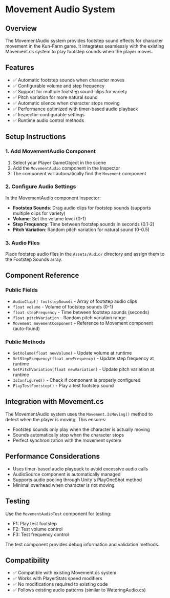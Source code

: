 # Movement Audio System

## Overview
The MovementAudio system provides footstep sound effects for character movement in the Kun-Farm game. It integrates seamlessly with the existing Movement.cs system to play footstep sounds when the player moves.

## Features
- ✅ Automatic footstep sounds when character moves
- ✅ Configurable volume and step frequency
- ✅ Support for multiple footstep sound clips for variety
- ✅ Pitch variation for more natural sound
- ✅ Automatic silence when character stops moving
- ✅ Performance optimized with timer-based audio playback
- ✅ Inspector-configurable settings
- ✅ Runtime audio control methods

## Setup Instructions

### 1. Add MovementAudio Component
1. Select your Player GameObject in the scene
2. Add the `MovementAudio` component in the Inspector
3. The component will automatically find the `Movement` component

### 2. Configure Audio Settings
In the MovementAudio component inspector:
- **Footstep Sounds**: Drag audio clips for footstep sounds (supports multiple clips for variety)
- **Volume**: Set the volume level (0-1)
- **Step Frequency**: Time between footstep sounds in seconds (0.1-2)
- **Pitch Variation**: Random pitch variation for natural sound (0-0.5)

### 3. Audio Files
Place footstep audio files in the `Assets/Audio/` directory and assign them to the Footstep Sounds array.

## Component Reference

### Public Fields
- `AudioClip[] footstepSounds` - Array of footstep audio clips
- `float volume` - Volume of footstep sounds (0-1)
- `float stepFrequency` - Time between footstep sounds (seconds)
- `float pitchVariation` - Random pitch variation range
- `Movement movementComponent` - Reference to Movement component (auto-found)

### Public Methods
- `SetVolume(float newVolume)` - Update volume at runtime
- `SetStepFrequency(float newFrequency)` - Update step frequency at runtime
- `SetPitchVariation(float newVariation)` - Update pitch variation at runtime
- `IsConfigured()` - Check if component is properly configured
- `PlayTestFootstep()` - Play a test footstep sound

## Integration with Movement.cs

The MovementAudio system uses the `Movement.IsMoving()` method to detect when the player is moving. This ensures:
- Footstep sounds only play when the character is actually moving
- Sounds automatically stop when the character stops
- Perfect synchronization with the movement system

## Performance Considerations

- Uses timer-based audio playback to avoid excessive audio calls
- AudioSource component is automatically managed
- Supports audio pooling through Unity's PlayOneShot method
- Minimal overhead when character is not moving

## Testing

Use the `MovementAudioTest` component for testing:
- F1: Play test footstep
- F2: Test volume control
- F3: Test frequency control

The test component provides debug information and validation methods.

## Compatibility

- ✅ Compatible with existing Movement.cs system
- ✅ Works with PlayerStats speed modifiers
- ✅ No modifications required to existing code
- ✅ Follows existing audio patterns (similar to WateringAudio.cs)
